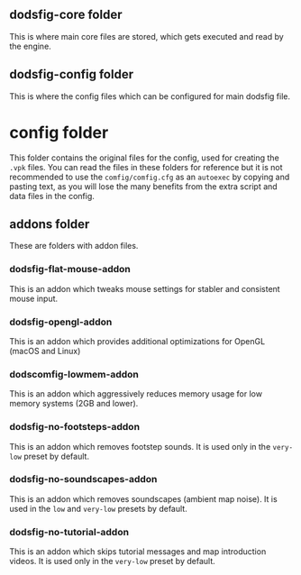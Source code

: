## dodsfig-core folder

This is where main core files are stored, which gets executed and read by the engine.

## dodsfig-config folder

This is where the config files which can be configured for main dodsfig file.

# config folder

This folder contains the original files for the config, used for creating the `.vpk` files. You can read the files in these folders for reference but it is not recommended to use the `comfig/comfig.cfg` as an `autoexec` by copying and pasting text, as you will lose the many benefits from the extra script and data files in the config.

## addons folder

These are folders with addon files.

### dodsfig-flat-mouse-addon

This is an addon which tweaks mouse settings for stabler and consistent mouse input.

### dodsfig-opengl-addon

This is an addon which provides additional optimizations for OpenGL (macOS and Linux)

### dodscomfig-lowmem-addon

This is an addon which aggressively reduces memory usage for low memory systems (2GB and lower).

### dodsfig-no-footsteps-addon

This is an addon which removes footstep sounds. It is used only in the `very-low` preset by default.

### dodsfig-no-soundscapes-addon

This is an addon which removes soundscapes (ambient map noise). It is used in the `low` and `very-low` presets by default.

### dodsfig-no-tutorial-addon

This is an addon which skips tutorial messages and map introduction videos. It is used only in the `very-low` preset by default.
